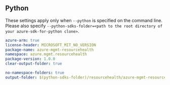 ## Python

These settings apply only when `--python` is specified on the command line.
Please also specify `--python-sdks-folder=<path to the root directory of your azure-sdk-for-python clone>`.

``` yaml $(python)
azure-arm: true
license-header: MICROSOFT_MIT_NO_VERSION
package-name: azure-mgmt-resourcehealth
namespace: azure.mgmt.resourcehealth
package-version: 1.0.0
clear-output-folder: true
```

``` yaml $(python)
no-namespace-folders: true
output-folder: $(python-sdks-folder)/resourcehealth/azure-mgmt-resourcehealth/azure/mgmt/resourcehealth
```
